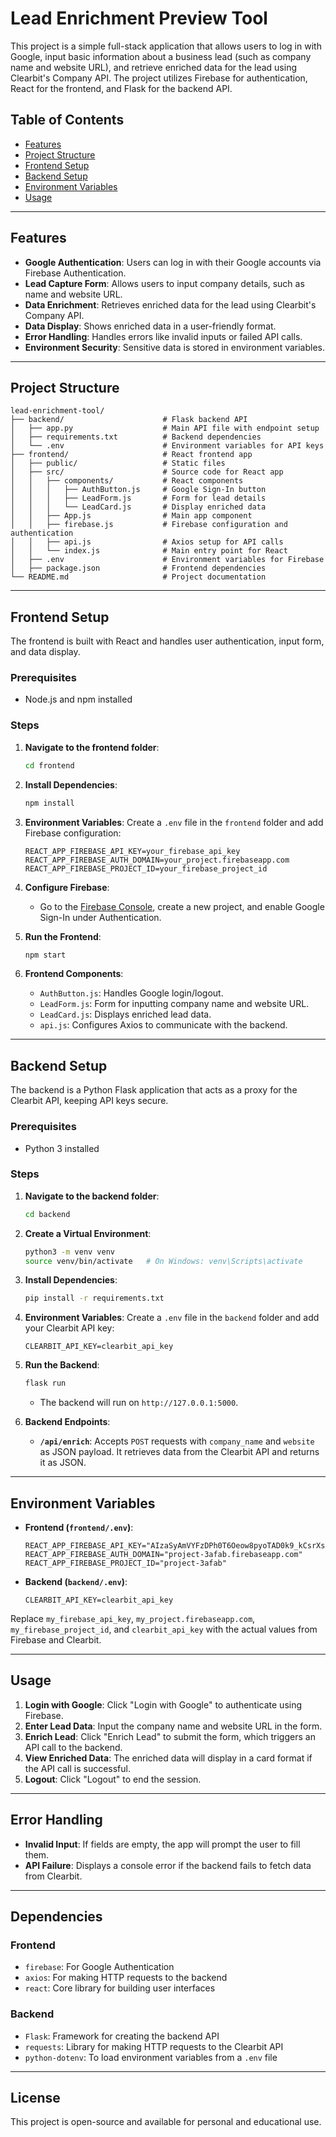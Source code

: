 
# Lead Enrichment Preview Tool

This project is a simple full-stack application that allows users to log in with Google, input basic information about a business lead (such as company name and website URL), and retrieve enriched data for the lead using Clearbit's Company API. The project utilizes Firebase for authentication, React for the frontend, and Flask for the backend API.

## Table of Contents
- [Features](#features)
- [Project Structure](#project-structure)
- [Frontend Setup](#frontend-setup)
- [Backend Setup](#backend-setup)
- [Environment Variables](#environment-variables)
- [Usage](#usage)

---

## Features
- **Google Authentication**: Users can log in with their Google accounts via Firebase Authentication.
- **Lead Capture Form**: Allows users to input company details, such as name and website URL.
- **Data Enrichment**: Retrieves enriched data for the lead using Clearbit's Company API.
- **Data Display**: Shows enriched data in a user-friendly format.
- **Error Handling**: Handles errors like invalid inputs or failed API calls.
- **Environment Security**: Sensitive data is stored in environment variables.

---

## Project Structure
```
lead-enrichment-tool/
├── backend/                      # Flask backend API
│   ├── app.py                    # Main API file with endpoint setup
│   ├── requirements.txt          # Backend dependencies
│   └── .env                      # Environment variables for API keys
├── frontend/                     # React frontend app
│   ├── public/                   # Static files
│   ├── src/                      # Source code for React app
│   │   ├── components/           # React components
│   │   │   ├── AuthButton.js     # Google Sign-In button
│   │   │   ├── LeadForm.js       # Form for lead details
│   │   │   └── LeadCard.js       # Display enriched data
│   │   ├── App.js                # Main app component
│   │   ├── firebase.js           # Firebase configuration and authentication
│   │   ├── api.js                # Axios setup for API calls
│   │   └── index.js              # Main entry point for React
│   ├── .env                      # Environment variables for Firebase
│   ├── package.json              # Frontend dependencies
└── README.md                     # Project documentation
```

---

## Frontend Setup

The frontend is built with React and handles user authentication, input form, and data display.

### Prerequisites
- Node.js and npm installed

### Steps

1. **Navigate to the frontend folder**:
   ```bash
   cd frontend
   ```

2. **Install Dependencies**:
   ```bash
   npm install
   ```

3. **Environment Variables**: Create a `.env` file in the `frontend` folder and add Firebase configuration:
   ```plaintext
   REACT_APP_FIREBASE_API_KEY=your_firebase_api_key
   REACT_APP_FIREBASE_AUTH_DOMAIN=your_project.firebaseapp.com
   REACT_APP_FIREBASE_PROJECT_ID=your_firebase_project_id
   ```

4. **Configure Firebase**:
   - Go to the [Firebase Console](https://console.firebase.google.com/), create a new project, and enable Google Sign-In under Authentication.

5. **Run the Frontend**:
   ```bash
   npm start
   ```

6. **Frontend Components**:
   - `AuthButton.js`: Handles Google login/logout.
   - `LeadForm.js`: Form for inputting company name and website URL.
   - `LeadCard.js`: Displays enriched lead data.
   - `api.js`: Configures Axios to communicate with the backend.

---

## Backend Setup

The backend is a Python Flask application that acts as a proxy for the Clearbit API, keeping API keys secure.

### Prerequisites
- Python 3 installed

### Steps

1. **Navigate to the backend folder**:
   ```bash
   cd backend
   ```

2. **Create a Virtual Environment**:
   ```bash
   python3 -m venv venv
   source venv/bin/activate   # On Windows: venv\Scripts\activate
   ```

3. **Install Dependencies**:
   ```bash
   pip install -r requirements.txt
   ```

4. **Environment Variables**: Create a `.env` file in the `backend` folder and add your Clearbit API key:
   ```plaintext
   CLEARBIT_API_KEY=clearbit_api_key 
   ```

5. **Run the Backend**:
   ```bash
   flask run
   ```
   - The backend will run on `http://127.0.0.1:5000`.

6. **Backend Endpoints**:
   - **`/api/enrich`**: Accepts `POST` requests with `company_name` and `website` as JSON payload. It retrieves data from the Clearbit API and returns it as JSON.

---

## Environment Variables

- **Frontend (`frontend/.env`)**:
  ```plaintext
  REACT_APP_FIREBASE_API_KEY="AIzaSyAmVYFzDPh0T6Oeow8pyoTAD0k9_kCsrXs"
  REACT_APP_FIREBASE_AUTH_DOMAIN="project-3afab.firebaseapp.com"
  REACT_APP_FIREBASE_PROJECT_ID="project-3afab"
  ```

- **Backend (`backend/.env`)**:
  ```plaintext
  CLEARBIT_API_KEY=clearbit_api_key
  ```

Replace `my_firebase_api_key`, `my_project.firebaseapp.com`, `my_firebase_project_id`, and `clearbit_api_key` with the actual values from Firebase and Clearbit.

---

## Usage

1. **Login with Google**: Click "Login with Google" to authenticate using Firebase.
2. **Enter Lead Data**: Input the company name and website URL in the form.
3. **Enrich Lead**: Click "Enrich Lead" to submit the form, which triggers an API call to the backend.
4. **View Enriched Data**: The enriched data will display in a card format if the API call is successful.
5. **Logout**: Click "Logout" to end the session.

---

## Error Handling

- **Invalid Input**: If fields are empty, the app will prompt the user to fill them.
- **API Failure**: Displays a console error if the backend fails to fetch data from Clearbit.

---

## Dependencies

### Frontend
- `firebase`: For Google Authentication
- `axios`: For making HTTP requests to the backend
- `react`: Core library for building user interfaces

### Backend
- `Flask`: Framework for creating the backend API
- `requests`: Library for making HTTP requests to the Clearbit API
- `python-dotenv`: To load environment variables from a `.env` file

---

## License

This project is open-source and available for personal and educational use.

